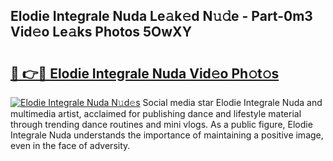## Elodie Integrale Nuda Le𝚊k𝚎d N𝚞𝚍e - Part-0m3 Vid𝚎o Le𝚊ks Photos 5OwXY

# <h2><a href="http://fbduur7.evod.top/?m=Elodie+Integrale+Nuda">🔗 👉🔴 Elodie Integrale Nuda Vid𝚎o Ph𝚘t𝚘s</a></h2>

[![Elodie Integrale Nuda N𝚞d𝚎s](https://i.imgur.com/8V9OHl7.gif)](http://fbduur7.evod.top/?m=Elodie+Integrale+Nuda)
Social media star Elodie Integrale Nuda and multimedia artist, acclaimed for publishing dance and lifestyle material through trending dance routines and mini vlogs. As a public figure, Elodie Integrale Nuda understands the importance of maintaining a positive image, even in the face of adversity. 
